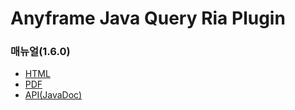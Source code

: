 Anyframe Java Query Ria Plugin
====

### 매뉴얼(1.6.0)
* [HTML](http://dev.anyframejava.org/docs/anyframe/plugin/optional/query-ria/1.6.0/reference/htmlsingle/query-ria.html)
* [PDF](http://dev.anyframejava.org/docs/anyframe/plugin/optional/query-ria/1.6.0/reference/pdf/query-ria-1.6.0.pdf)
* [API(JavaDoc)](http://dev.anyframejava.org/docs/anyframe/plugin/optional/query-ria/1.6.0/javadoc/index.html)


